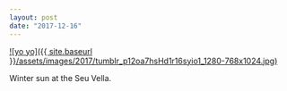 ```yaml
---
layout: post
date: "2017-12-16"
---
```


[![yo yo]({{ site.baseurl }}/assets/images/2017/tumblr_p12oa7hsHd1r16syio1_1280-768x1024.jpg)](https://mananamanana.com/ohpiglet/wp-content/uploads/2017/12/tumblr_p12oa7hsHd1r16syio1_1280.jpg)

Winter sun at the Seu Vella.
